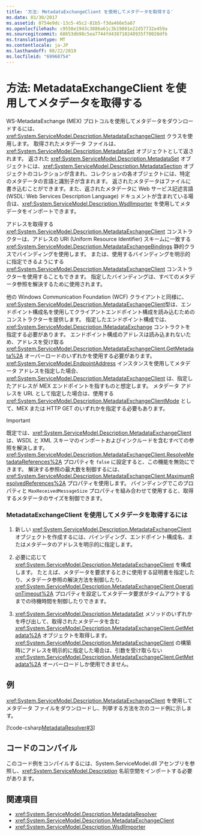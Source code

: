 ```yaml
---
title: '方法: MetadataExchangeClient を使用してメタデータを取得する'
ms.date: 03/30/2017
ms.assetid: 0754e9dc-13c5-45c2-81b5-f3da466e5a87
ms.openlocfilehash: c9558e1943c3886a61c3b19801e22d57732e459a
ms.sourcegitcommit: 68653db98c5ea7744fd438710248935f70020dfb
ms.translationtype: MT
ms.contentlocale: ja-JP
ms.lasthandoff: 08/22/2019
ms.locfileid: "69968754"
---
```

# <a name="how-to-use-metadataexchangeclient-to-retrieve-metadata"></a>方法: MetadataExchangeClient を使用してメタデータを取得する
WS-MetadataExchange (MEX) プロトコルを使用してメタデータをダウンロードするには、<xref:System.ServiceModel.Description.MetadataExchangeClient> クラスを使用します。 取得されたメタデータ ファイルは、<xref:System.ServiceModel.Description.MetadataSet> オブジェクトとして返されます。 返された <xref:System.ServiceModel.Description.MetadataSet> オブジェクトには、<xref:System.ServiceModel.Description.MetadataSection> オブジェクトのコレクションが含まれ、コレクションの各オブジェクトには、特定のメタデータの言語と識別子が含まれます。 返されたメタデータはファイルに書き込むことができます。また、返されたメタデータに Web サービス記述言語 (WSDL: Web Services Description Language) ドキュメントが含まれている場合は、<xref:System.ServiceModel.Description.WsdlImporter> を使用してメタデータをインポートできます。  
  
 アドレスを取得する <xref:System.ServiceModel.Description.MetadataExchangeClient> コンストラクターは、アドレスの URI (Uniform Resource Identifier) スキームに一致する <xref:System.ServiceModel.Description.MetadataExchangeBindings> 静的クラスでバインディングを使用します。 または、使用するバインディングを明示的に指定できるようにする <xref:System.ServiceModel.Description.MetadataExchangeClient> コンストラクターを使用することもできます。 指定したバインディングは、すべてのメタデータ参照を解決するために使用されます。  
  
 他の Windows Communication Foundation (WCF) クライアントと同様に、 <xref:System.ServiceModel.Description.MetadataExchangeClient>型は、エンドポイント構成名を使用してクライアントエンドポイント構成を読み込むためのコンストラクターを提供します。 指定したエンドポイント構成では、<xref:System.ServiceModel.Description.IMetadataExchange> コントラクトを指定する必要があります。 エンドポイント構成のアドレスは読み込まれないため、アドレスを受け取る <xref:System.ServiceModel.Description.MetadataExchangeClient.GetMetadata%2A> オーバーロードのいずれかを使用する必要があります。 <xref:System.ServiceModel.EndpointAddress> インスタンスを使用してメタデータ アドレスを指定した場合、<xref:System.ServiceModel.Description.MetadataExchangeClient> は、指定したアドレスが MEX エンドポイントを指すものと想定します。 メタデータ アドレスを URL として指定した場合は、使用する <xref:System.ServiceModel.Description.MetadataExchangeClientMode> として、MEX または HTTP GET のいずれかを指定する必要もあります。  
  
> [!IMPORTANT]
> 既定では、<xref:System.ServiceModel.Description.MetadataExchangeClient> は、WSDL と XML スキーマのインポートおよびインクルードを含むすべての参照を解決します。 <xref:System.ServiceModel.Description.MetadataExchangeClient.ResolveMetadataReferences%2A> プロパティを `false` に設定すると、この機能を無効にできます。 解決する参照の最大数を制御するには、<xref:System.ServiceModel.Description.MetadataExchangeClient.MaximumResolvedReferences%2A> プロパティを使用します。 バインディングでこのプロパティと `MaxReceivedMessageSize` プロパティを組み合わせて使用すると、取得するメタデータのサイズを制御できます。  
  
### <a name="to-use-metadataexchangeclient-to-obtain-metadata"></a>MetadataExchangeClient を使用してメタデータを取得するには  
  
1. 新しい <xref:System.ServiceModel.Description.MetadataExchangeClient> オブジェクトを作成するには、バインディング、エンドポイント構成名、またはメタデータのアドレスを明示的に指定します。  
  
2. 必要に応じて <xref:System.ServiceModel.Description.MetadataExchangeClient> を構成します。 たとえば、メタデータを要求するときに使用する証明書を指定したり、メタデータ参照の解決方法を制御したり、<xref:System.ServiceModel.Description.MetadataExchangeClient.OperationTimeout%2A> プロパティを設定してメタデータ要求がタイムアウトするまでの待機時間を制御したりできます。  
  
3. <xref:System.ServiceModel.Description.MetadataSet> メソッドのいずれかを呼び出して、取得されたメタデータを含む <xref:System.ServiceModel.Description.MetadataExchangeClient.GetMetadata%2A> オブジェクトを取得します。 <xref:System.ServiceModel.Description.MetadataExchangeClient> の構築時にアドレスを明示的に指定した場合は、引数を受け取らない <xref:System.ServiceModel.Description.MetadataExchangeClient.GetMetadata%2A> オーバーロードしか使用できません。  
  
## <a name="example"></a>例  
 <xref:System.ServiceModel.Description.MetadataExchangeClient> を使用してメタデータ ファイルをダウンロードし、列挙する方法を次のコード例に示します。  

 [!code-csharp[MetadataResolver#3](../../../../samples/snippets/csharp/VS_Snippets_CFX/metadataresolver/cs/client.cs#3)]  

## <a name="compiling-the-code"></a>コードのコンパイル  
 このコード例をコンパイルするには、System.ServiceModel.dll アセンブリを参照し、<xref:System.ServiceModel.Description> 名前空間をインポートする必要があります。  
  
## <a name="see-also"></a>関連項目

- <xref:System.ServiceModel.Description.MetadataResolver>
- <xref:System.ServiceModel.Description.MetadataExchangeClient>
- <xref:System.ServiceModel.Description.WsdlImporter>
